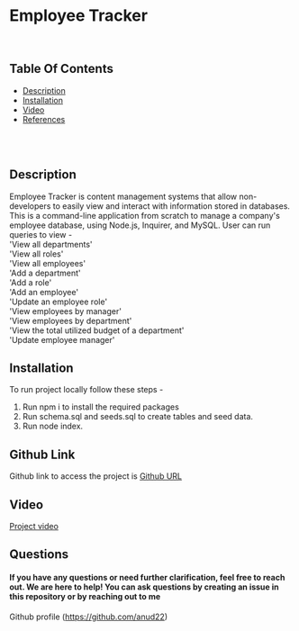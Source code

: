  # Employee Tracker
 <br>

 ## Table Of Contents
- [Description](#description)
- [Installation](#installation)
- [Video](#video)
- [References](#references)
<br>
<br>

 ## Description
 Employee Tracker is content management systems that allow non-developers to easily view and interact with information stored in databases.
 This is a command-line application from scratch to manage a company's employee database, using Node.js, Inquirer, and MySQL.
 User can run queries to view - <br> 
                    'View all departments' <br>
                    'View all roles' <br>
                    'View all employees' <br>
                    'Add a department' <br>
                    'Add a role' <br>
                    'Add an employee' <br>
                    'Update an employee role' <br>
                    'View employees by manager' <br>
                    'View employees by department' <br>
                    'View the total utilized budget of a department' <br>
                    'Update employee manager' <br>

## Installation
To run project locally follow these steps - 
1. Run npm i to install the required packages
2. Run schema.sql and seeds.sql to create tables and seed data.
3. Run node index.


## Github Link
Github link to access the project is [Github URL](https://github.com/anud22/SQLEmployeeTracker)


## Video
[Project video](https://drive.google.com/file/d/10to1yp9Wz5TrZye7ny2XWKzStn9ivP9C/view)
 
 ## Questions
 #### If you have any questions or need further clarification, feel free to reach out. We are here to help! You can ask questions by creating an issue in this repository or by reaching out to me 
Github profile (https://github.com/anud22)